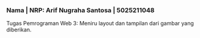 ### Nama | NRP: Arif Nugraha Santosa | 5025211048
Tugas Pemrograman Web 3: Meniru layout dan tampilan dari gambar yang diberikan.
